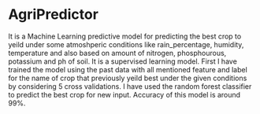 # AgriPredictor
It is a Machine Learning predictive model for predicting the best crop to yeild under some atmoshperic conditions like rain_percentage, humidity, temperature and also based on amount of nitrogen, phosphourous, potassium and ph of soil.
It is a supervised learning model. First I have trained the model using the past data with all mentioned feature and label for the name of crop that previously yeild best under the given conditions by considering 5 cross validations.
I have used the random forest classifier to predict the best crop for new input.
Accuracy of this model is around 99%.
